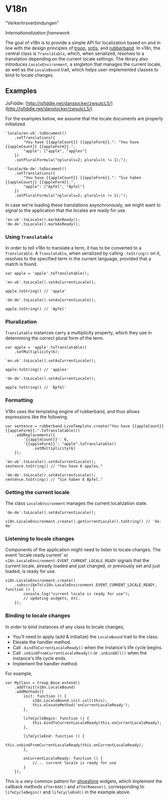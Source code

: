 V18n
====

"Verkerhrsverbindungen"

*Internationalization framework*

The goal of v18n is to provide a simple API for localization based on and in line with the design principles of [troop](https://github.com/danstocker/troop), [sntls](https://github.com/danstocker/sntls), and [rubberband](https://github.com/danstocker/rubberband). In v18n, the central class is `Translatable`, which, when serialized,  resolves to a translation depending on the current locale settings. The library also introduces `LocaleEnvironment`, a singleton that manages the current locale, as well as the `LocaleBound` trait, which helps user-implemented classes to bind to locale changes.

Examples
--------

JsFiddle: [http://jsfiddle.net/danstocker/zwsutcL5/](http://jsfiddle.net/danstocker/zwsutcL5/)

For the examples below, we assume that the locale documents are properly initialized.

    'locale/en-uk'.toDocument()
        .setTranslations({
            "You have {{appleCount}} {{appleForm}}.": "You have {{appleCount}} {{appleForm}}.",
            "apple": ["apple", "apples"]
        })
        .setPluralFormula("nplurals=2; plural=(n != 1);");

    'locale/de-de'.toDocument()
        .setTranslations({
            "You have {{appleCount}} {{appleForm}}.": "Sie haben {{appleCount}} {{appleForm}}.",
            "apple": ["Apfel", "Äpfel"]
        })
        .setPluralFormula("nplurals=2; plural=(n != 1);");

In case we're loading these translations asynchronously, we might want to signal to the application that the locales are ready for use.

    'en-uk'.toLocale().markAsReady();
    'de-de'.toLocale().markAsReady();

### Using `Translatable`

In order to tell v18n to translate a term, it has to be converted to a `Translatable`. A `Translatable`, when serialized by calling `.toString()` on it, resolves to the specified term in the current language, provided that a match is found.

    var apple = 'apple'.toTranslatable();

    'en-uk'.toLocale().setAsCurrentLocale();

    apple.toString() // 'apple'

    'de-de'.toLocale().setAsCurrentLocale();

    apple.toString() // 'Apfel'

### Pluralization

`Translatable` instances carry a multiplicity property, which they use in determining the correct plural form of the term.

    var apple = 'apple'.toTranslatable()
        .setMultiplicity(6);

    'en-uk'.toLocale().setAsCurrentLocale();

    apple.toString() // 'apples'

    'de-de'.toLocale().setAsCurrentLocale();

    apple.toString() // 'Äpfel'

### Formatting

V18n uses the templating engine of rubberband, and thus allows expressions like the following.

    var sentence = rubberband.LiveTemplate.create("You have {{appleCount}} {{appleForm}}.".toTranslatable())
        .addReplacements({
            '{{appleCount}}': 6,
            '{{appleForm}}': "apple".toTranslatable()
                .setMultiplicity(6)
        });

    'en-uk'.toLocale().setAsCurrentLocale();
    sentence.toString() // "You have 6 apples."

    'de-de'.toLocale().setAsCurrentLocale();
    sentence.toString() // "Sie haben 6 Äpfel."

### Getting the current locale

The class `LocaleEnvironment` manages the current localization state.

    'de-de'.toLocale().setAsCurrentLocale();

    v18n.LocaleEnvironment.create().getCurrentLocale().toString() // 'de-de'

### Listening to locale changes

Components of the application might need to listen to locale changes. The event 'locale.ready.current' or `v18n.LocaleEnvironment.EVENT_CURRENT_LOCALE_READY` signals that the current locale, already loaded and just changed, or previously set and just loaded, is ready for use.

    v18n.LocaleEnvironment.create()
        .subscribeTo(v18n.LocaleEnvironment.EVENT_CURRENT_LOCALE_READY, function () {
            console.log("current locale is ready for use");
            // updating widgets, etc.
        });

### Binding to locale changes

In order to bind instances of any class to locale changes,

- You'll need to apply (add & initialize) the `LocaleBound` trait to the class.
- Elevate the handler method.
- Call `.bindToCurrentLocaleReady()` when the instance's life cycle begins.
- Call `.unbindFromCurrentLocaleReady()` or `.unbindAll()` when the instance's life cycle ends.
- Implement the handler method.

For example,

    var MyClass = troop.Base.extend()
        .addTrait(v18n.LocaleBound)
        .addMethods({
            init: function () {
                v18n.LocaleBound.init.call(this);
                this.elevateMethod('onCurrentLocaleReady');
            },

            lifeCycleBegin: function () {
                this.bindToCurrentLocaleReady(this.onCurrentLocaleReady);
            },

            lifeCycleEnd: function () {
                this.unbindFromCurrentLocaleReady(this.onCurrentLocaleReady);
            },

            onCurrentLocaleReady: function () {
                //... current locale is ready for use
            }
        });

This is a very common pattern for [shoeshine](https://github.com/danstocker/shoeshine) widgets, which implement the callback methods `afterAdd()` and `afterRemove()`, corresponding to `lifeCycleBegin()` and `lifeCycleEnd()` in the example above.
